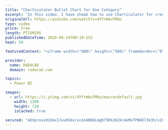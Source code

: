 ```yaml
---
title: "Charticulator Bullet Chart for One Category"
excerpt: "In this video, I have showb how to use Charticulator for creating a Bullet Chart with one Category,"
originalUrl: https://youtube.com/watch?v=dYfrWAcFMUo
type: video
price: Free
length: PT15M29S
publishedDateTime: 2020-09-24T00:10:15Z
heat: 50

featuredContent: "<iframe width=\"800\" height=\"500\" frameborder=\"0\" src=\"https://www.youtube.com/embed/dYfrWAcFMUo\" allow=\"accelerometer; autoplay; encrypted-media; gyroscope; picture-in-picture\" allowfullscreen></iframe>"

provider:
  name: RADACAD
  domain: radacad.com

topics:
  - Power BI

images:
  - url: https://i.ytimg.com/vi/dYfrWAcFMUo/maxresdefault.jpg
    width: 1280
    height: 720
    isCached: true

secured: "eEVprosx0iEmxIJuvHSbx/vn1nANODLmg075RXzNJkc4eMxTPNHEl3k3h/v2LDsmnFM7ApTl1Wq/VtSGUD3QMTf53T+QWURuMAK1l+lvmcByn80dj9NeJmXHLdNZC87BDHC92di6lfYyaP2oH+iB2Cbi0X75svb8iS25dh6iSclJ0pgayfzHiW44Wyz5jvv3rAyN89krxA1V6C63Gi80tkqEo0uDLMUXA1zFBNLhhFRpNkL1U5bGF95FYIhXf8oygRxmGG8zDwoFq166lzs4PNyNLaA+/MoZETrCZJqsrHEk1kGM76Y8M5+D/7gNAWo1MuRy5MHeI6xSfK28uxs9EjB4l2ZvCNbNB5URTLNZbTBfv0wtX7vPeZ34/AJSw/lmDDNwCUNz/vUQZ1B9+3LYfxOonxFRLe1RK3QTD2JxQFQ=;B9eGoMu2ICAdYK9Gnjt7Yw=="
---
```


